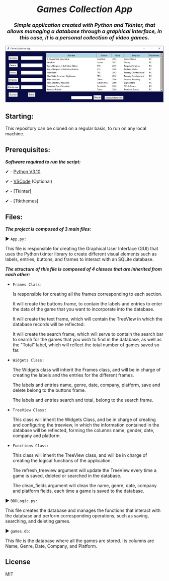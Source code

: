 <h1 align="center">
  <em>
  Games Collection App
  </em>
</h1>

<h3 align="center">
  <em>
Simple application created with Python and Tkinter, that allows managing a database through a graphical interface, in this case, it is a personal collection of video games.
  </em>
</h3>

<p align="center">
 <img src="https://github.com/KrysNIN/Games_Collection_App/blob/master/Captura.JPG?raw=true" 
</p>

## Starting:

This repository can be cloned on a regular basis, to run on any local machine.

## Prerequisites:

***Software required to run the script:***

✔ - [Python V3.10](https://www.python.org/downloads/)

✔ - [VSCode](https://code.visualstudio.com/) (Optional)

✔ - [Tkinter]

✔ - [Ttkthemes]

## Files:

***The project is composed of 3 main files:***

▶ ```App.py:``` 

This file is responsible for creating the Graphical User Interface (GUI) that uses the Python tkinter library to create different visual elements such as labels, entries, buttons, and frames to interact with an SQLite database.

***The structure of this file is composed of 4 classes that are inherited from each other:***

- ```Frames Class:``` 

  Is responsible for creating all the frames corresponding to each section.

  It will create the buttons frame, to contain the labels and entries to enter the data of the game that you want to incorporate into the database.

  It will create the text frame, which will contain the TreeView in which the database records will be reflected.

  It will create the search frame, which will serve to contain the search bar to search for the games that you wish to find in the database, as well as the "Total"    label, which will reflect the total number of games saved so far.

- ```Widgets Class:```
  
  The Widgets class will inherit the Frames class, and will be in charge of creating the labels and the entries for the different frames.
  
  The labels and entries name, genre, date, company, platform, save and delete belong to the buttons frame.
  
  The labels and entries search and total, belong to the search frame.
  
- ```TreeView Class:```
  
  This class will inherit the Widgets Class, and be in charge of creating and configuring the treeview, in which the information contained in the database will be reflected, forming the columns name, gender, date, company and platform.
  
- ```Functions Class:```
  
  This class will inherit the TreeView class, and will be in charge of creating the logical functions of the application.
  
  The refresh_treeview argument will update the TreeView every time a game is saved, deleted or searched in the database.
  
  The clean_fields argument will clean the name, genre, date, company and platform fields, each time a game is saved to the database.
  
  
  

▶ ```BDDLogic.py:```

This file creates the database and manages the functions that interact with the database and perform corresponding operations, such as saving, searching, and deleting games.

▶ ```games.db:```

This file is the database where all the games are stored. Its columns are Name, Genre, Date, Company, and Platform.

## License

MIT
